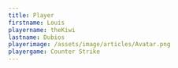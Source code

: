 ```yaml
---
title: Player
firstname: Louis
playername: theKiwi
lastname: Dubios
playerimage: /assets/image/articles/Avatar.png
playergame: Counter Strike
---
```


